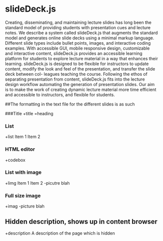 # slideDeck.js
Creating, disseminating, and maintaining lecture slides has long been the standard model of providing students with presentation cues and lecture notes. We describe a system called slideDeck.js that augments the standard model and generates online slide decks using a minimal markup language. Different slide types include bullet points, images, and interactive coding examples. With accessible GUI, mobile responsive design, customizable and interactive content, slideDeck.js provides an accessible learning platform for students to explore lecture material in a way that enhances their learning. slideDeck.js is designed to be flexible for instructors to update content, modify the look and feel of the presentation, and transfer the slide deck between col- leagues teaching the course. Following the ethos of separating presentation from content, slideDeck.js fits into the lecture design workflow automating the generation of presentation slides. Our aim is to make the work of creating dynamic lecture material more time efficient and accessible to instructors, and flexible for students.


##The formatting in the text file for the different slides is as such

###Title 
+title
=heading

### List 
+list
Item 1
Item 2

### HTML editor 
+codebox
<html>
</html>

### List with image 
+limg
Item 1
Item 2
-picutre blah

### Full size image
+imag
-picture blah

## Hidden description, shows up in content browser
+description
A description of the page
which is hidden 
